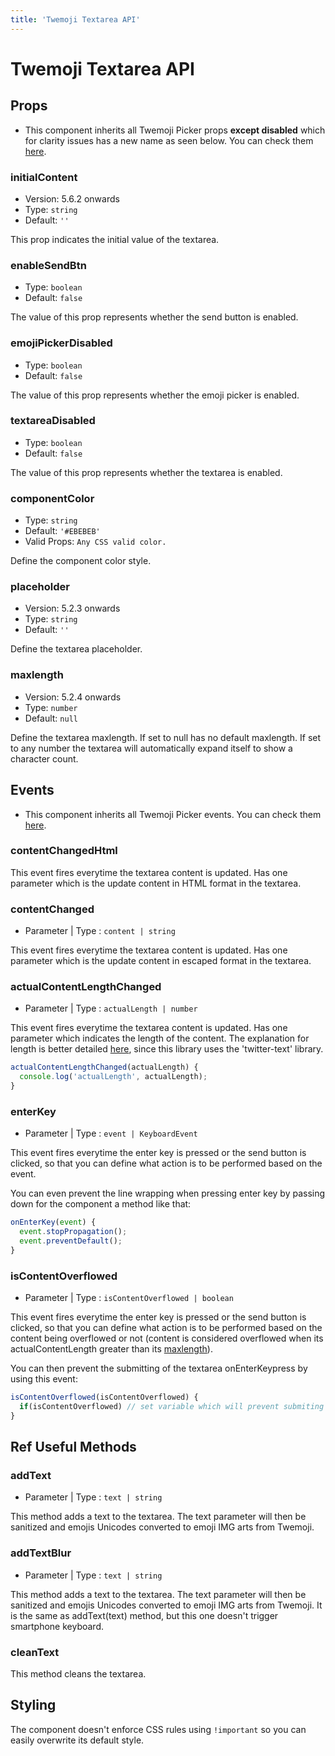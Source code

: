 ```yaml
---
title: 'Twemoji Textarea API'
---
```


# Twemoji Textarea API

## Props

- This component inherits all Twemoji Picker props **except disabled** which for clarity issues has a new name as seen below. You can check them [here](/docs/twemoji-picker-api#props).

### initialContent
- Version: 5.6.2 onwards
- Type: ``string``
- Default: ``''``

This prop indicates the initial value of the textarea.

### enableSendBtn
- Type: ``boolean``
- Default: ``false``

The value of this prop represents whether the send button is enabled.

### emojiPickerDisabled
- Type: ``boolean``
- Default: ``false``

The value of this prop represents whether the emoji picker is enabled.

### textareaDisabled
- Type: ``boolean``
- Default: ``false``

The value of this prop represents whether the textarea is enabled.

### componentColor
- Type: ``string``
- Default: ``'#EBEBEB'``
- Valid Props: ``Any CSS valid color.``

Define the component color style.

### placeholder
- Version: 5.2.3 onwards
- Type: ``string``
- Default: ``''``

Define the textarea placeholder.

### maxlength
- Version: 5.2.4 onwards
- Type: ``number``
- Default: ``null``

Define the textarea maxlength. If set to null has no default maxlength. If set to any number the textarea will automatically expand itself to show a character count.

## Events

- This component inherits all Twemoji Picker events. You can check them [here](/docs/twemoji-picker-api#events).

### contentChangedHtml

This event fires everytime the textarea content is updated. Has one parameter which is the update content in HTML format in the textarea.

### contentChanged
- Parameter | Type : ``content | string``

This event fires everytime the textarea content is updated. Has one parameter which is the update content in escaped format in the textarea.

### actualContentLengthChanged
- Parameter | Type : ``actualLength | number``

This event fires everytime the textarea content is updated. Has one parameter which indicates the length of the content. The explanation for length is better detailed [here](https://developer.twitter.com/en/docs/basics/counting-characters), since this library uses the 'twitter-text' library.

```js
actualContentLengthChanged(actualLength) {
  console.log('actualLength', actualLength);
}
```

### enterKey
- Parameter | Type : ``event | KeyboardEvent``

This event fires everytime the enter key is pressed or the send button is clicked, so that you can define what action is to be performed based on the event.

You can even prevent the line wrapping when pressing enter key by passing down for the component a method like that:
```js
onEnterKey(event) {
  event.stopPropagation();
  event.preventDefault();
}
```

### isContentOverflowed
- Parameter | Type : ``isContentOverflowed | boolean``

This event fires everytime the enter key is pressed or the send button is clicked, so that you can define what action is to be performed based on the content being overflowed or not (content is considered overflowed when its actualContentLength greater than its [maxlength](/docs/twemoji-picker-api#maxlength)).

You can then prevent the submitting of the textarea onEnterKeypress by using this event:
```js
isContentOverflowed(isContentOverflowed) {
  if(isContentOverflowed) // set variable which will prevent submiting of textarea
}
```

## Ref Useful Methods

### addText
- Parameter | Type : ``text | string``

This method adds a text to the textarea. The text parameter will then be sanitized and emojis Unicodes converted to emoji IMG arts from Twemoji.

### addTextBlur
- Parameter | Type : ``text | string``

This method adds a text to the textarea. The text parameter will then be sanitized and emojis Unicodes converted to emoji IMG arts from Twemoji. It is the same as addText(text) method, but this one doesn't trigger smartphone keyboard.

### cleanText

This method cleans the textarea.

## Styling

The component doesn't enforce CSS rules using `!important` so you can easily overwrite its default style.
